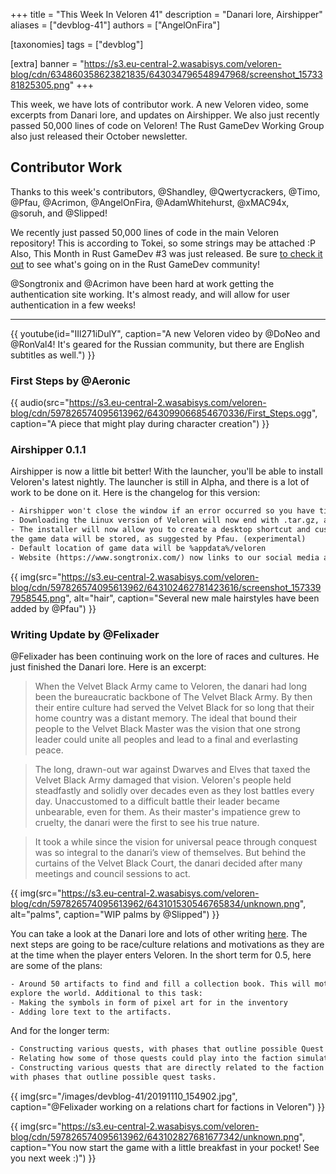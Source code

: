 +++
title = "This Week In Veloren 41"
description = "Danari lore, Airshipper"
aliases = ["devblog-41"]
authors = ["AngelOnFira"]

[taxonomies]
tags = ["devblog"]

[extra]
banner = "https://s3.eu-central-2.wasabisys.com/veloren-blog/cdn/634860358623821835/643034796548947968/screenshot_1573381825305.png"
+++

This week, we have lots of contributor work. A new Veloren video, some excerpts from Danari lore, and updates on Airshipper. We also just recently passed 50,000 lines of code on Veloren! The Rust GameDev Working Group also just released their October newsletter.

## Contributor Work

Thanks to this week's contributors, @Shandley, @Qwertycrackers, @Timo, @Pfau, @Acrimon, @AngelOnFira, @AdamWhitehurst, @xMAC94x, @soruh, and @Slipped!

We recently just passed 50,000 lines of code in the main Veloren repository! This is according to Tokei, so some strings may be attached :P Also, This Month in Rust GameDev #3 was just released. Be sure [to check it out](https://rust-gamedev.github.io/2019/11/07/newsletter-003.html) to see what's going on in the Rust GameDev community!

@Songtronix and @Acrimon have been hard at work getting the authentication site working. It's almost ready, and will allow for user authentication in a few weeks!

<hr>

{{ youtube(id="IIl271iDulY", caption="A new Veloren video by @DoNeo and @RonVal4! It's geared for the Russian community, but there are English subtitles as well.") }}

### First Steps by @Aeronic

{{ audio(src="https://s3.eu-central-2.wasabisys.com/veloren-blog/cdn/597826574095613962/643099066854670336/First_Steps.ogg", caption="A piece that might play during character creation") }}

### Airshipper 0.1.1

Airshipper is now a little bit better! With the launcher, you'll be able to install Veloren's latest nightly. The launcher is still in Alpha, and there is a lot of work to be done on it. Here is the changelog for this version:

```txt
- Airshipper won't close the window if an error occurred so you have time to read it.
- Downloading the Linux version of Veloren will now end with .tar.gz, as suggested by Timo.
- The installer will now allow you to create a desktop shortcut and customize where
the game data will be stored, as suggested by Pfau. (experimental)
- Default location of game data will be %appdata%/veloren
- Website (https://www.songtronix.com/) now links to our social media and improved SEO
```

{{ img(src="https://s3.eu-central-2.wasabisys.com/veloren-blog/cdn/597826574095613962/643102462781423616/screenshot_1573397958545.png", alt="hair", caption="Several new male hairstyles have been added by @Pfau") }}

### Writing Update by @Felixader

@Felixader has been continuing work on the lore of races and cultures. He just finished the Danari lore. Here is an excerpt:

> When the Velvet Black Army came to Veloren, the danari had long been the bureaucratic backbone of The Velvet Black Army. By then their entire culture had served the Velvet Black for so long that their home country was a distant memory. The ideal that bound their people to the Velvet Black Master was the vision that one strong leader could unite all peoples and lead to a final and everlasting peace.

> The long, drawn-out war against Dwarves and Elves that taxed the Velvet Black Army damaged that vision. Veloren's people held steadfastly and solidly over decades even as they lost battles every day. Unaccustomed to a difficult battle their leader became unbearable, even for them. As their master's impatience grew to cruelty, the danari were the first to see his true nature.

> It took a while since the vision for universal peace through conquest was so integral to the danari’s view of themselves. But behind the curtains of the Velvet Black Court, the danari decided after many meetings and council sessions to act.

{{ img(src="https://s3.eu-central-2.wasabisys.com/veloren-blog/cdn/597826574095613962/643101530546765834/unknown.png", alt="palms", caption="WIP palms by @Slipped") }}

You can take a look at the Danari lore and lots of other writing [here](https://docs.google.com/document/d/1WGacLASLkz24l5WDJ8nCe7ONIYTy_5iQoAl5oVsEM_o/edit?usp=sharing). The next steps are going to be race/culture relations and motivations as they are at the time when the player enters Veloren. In the short term for 0.5, here are some of the plans:

```txt
- Around 50 artifacts to find and fill a collection book. This will motivate players in 0.5 to
explore the world. Additional to this task:
- Making the symbols in form of pixel art for in the inventory
- Adding lore text to the artifacts.
```

And for the longer term:

```txt
- Constructing various quests, with phases that outline possible Quest task.
- Relating how some of those quests could play into the faction simulation.
- Constructing various quests that are directly related to the faction simulation,
with phases that outline possible quest tasks.
```

{{ img(src="/images/devblog-41/20191110_154902.jpg", caption="@Felixader working on a relations chart for factions in Veloren") }}

{{ img(src="https://s3.eu-central-2.wasabisys.com/veloren-blog/cdn/597826574095613962/643102827681677342/unknown.png", caption="You now start the game with a little breakfast in your pocket! See you next week :)") }}
